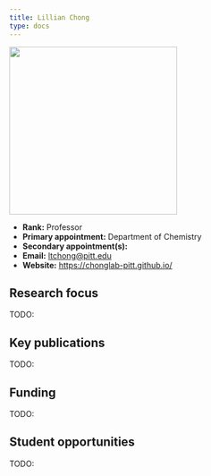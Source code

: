 ```yaml
---
title: Lillian Chong
type: docs
---
```


<img src="https://chonglab-pitt.github.io/assets/images/people/LTC.jpg" width="300px">

-   **Rank:** Professor
-   **Primary appointment:** Department of Chemistry
-   **Secondary appointment(s):**
-   **Email:** <ltchong@pitt.edu>
-   **Website:** <https://chonglab-pitt.github.io/>

## Research focus

TODO:

## Key publications

TODO:

## Funding

TODO:

## Student opportunities

TODO:
